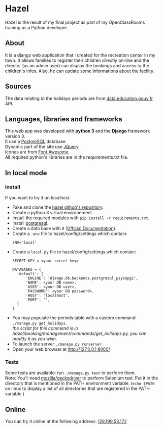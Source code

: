 # Hazel
Hazel is the result of my final project as part of my OpenClassRooms training as a Python developer.
## About
It is a django web application that I created for the recreation center in my town. It allows families to register their children directly on-line and the director (as an admin user) can display the bookings and access to the children's infos. Also, he can update some informations about the facility.
## Sources
The data relating to the holidays periods are from [data.education.gouv.fr](https://data.education.gouv.fr/explore/dataset/fr-en-calendrier-scolaire/api/?disjunctive.description&disjunctive.location&disjunctive.zones&disjunctive.annee_scolaire&disjunctive.population) API.
## Languages, libraries and frameworks
This web app was developed with **python 3** and the **Django** framework version 3.  
It use a [PostgreSQL](https://www.postgresql.org/) database.  
Dynamic part of the site use [JQuery](https://jquery.com/).  
Icones are from [Font Awesome](https://fontawesome.com/).  
All required python's libraries are in the requirements.txt file.
## In local mode
### Install
If you want to try it on localhost.
- Fake and clone the [hazel github's repository](https://github.com/screw-pack/hazel.git).
- Create a python 3 virtual environement.
- Install the required modules with `pip install -r requirements.txt`.
- Install [postgresql](https://www.postgresql.org/download/).
- Create a data base with it ([Official Documentation](https://www.postgresql.org/docs/)).
- Create a `.env` file to hazel/config/settings which contain:
  ```
  ENV='local'
  ```
- Create a `local.py` file to hazel/config/settings which contain:
  ```
  SECRET_KEY = <your secret key>

  DATABASES = {
    'default': {
        'ENGINE': 'django.db.backends.postgresql_psycopg2',
        'NAME': <your DB name>,
        'USER': <your DB user>,
        'PASSWORD': <your DB password>,
        'HOST': 'localhost',
        'PORT': '',
    }
  }
  ```
- You may populate the periods table with a custom command `./manage.py get_holidays`.  
*the script for this command is in hazel/booking/management/commands/get_holidays.py, you can modify it as you wish.*
- To launch the server `./manage.py runserver`.
- Open your web browser at http://127.0.0.1:8000/
### Tests
Some tests are available: run `./manage.py test` to perform them.  
Note: You'll need [mozilla/geckodriver](https://github.com/mozilla/geckodriver/releases/) to perform Selenium test. Put it in the directory that is mentioned in the PATH environment variable. (`echo $PATH` on linux to display a list of all directories that are registered in the PATH variable.)
## Online
You can try it online at the following address: [128.199.53.172](http://128.199.53.172)

